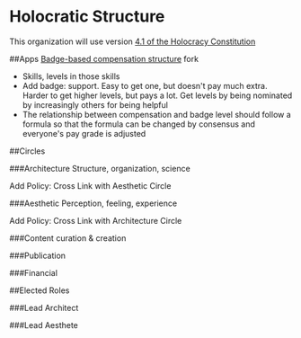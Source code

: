 # Holocratic Structure

This organization will use version [4.1 of the Holocracy Constitution](https://github.com/holacracyone/Holacracy-Constitution)

##Apps
[Badge-based compensation structure](http://www.holacracy.org/badge-based-compensation-app/) fork
- Skills, levels in those skills
- Add badge: support. Easy to get one, but doesn't pay much extra. Harder to get higher levels, but pays a lot. Get levels by being nominated by increasingly others for being helpful
- The relationship between compensation and badge level should follow a formula so that the formula can be changed by consensus and everyone's pay grade is adjusted

##Circles

###Architecture
Structure, organization, science

Add Policy: Cross Link with Aesthetic Circle

###Aesthetic
Perception, feeling, experience

Add Policy: Cross Link with Architecture Circle

###Content curation & creation

###Publication

###Financial

##Elected Roles

###Lead Architect

###Lead Aesthete